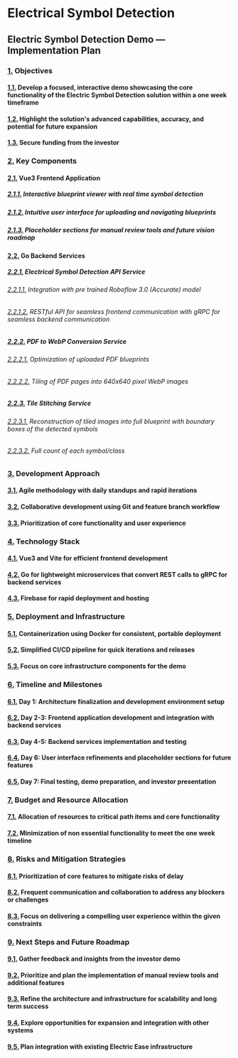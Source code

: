 # Electrical Symbol Detection
## Electric Symbol Detection Demo — Implementation Plan
### [1.](#1) Objectives
####   [1.1.](#1-1) Develop a focused, interactive demo showcasing the core functionality of the Electric Symbol Detection solution within a one week timeframe
####   [1.2.](#1-2) Highlight the solution's advanced capabilities, accuracy, and potential for future expansion
####   [1.3.](#1-3) Secure funding from the investor
### [2.](#2) Key Components
####   [2.1.](#2-1) Vue3 Frontend Application
#####      [2.1.1.](#2-1-1) Interactive blueprint viewer with real time symbol detection
#####      [2.1.2.](#2-1-2) Intuitive user interface for uploading and navigating blueprints
#####      [2.1.3.](#2-1-3) Placeholder sections for manual review tools and future vision roadmap
####   [2.2.](#2-2) Go Backend Services
#####      [2.2.1.](#2-2-1) Electrical Symbol Detection API Service
######         [2.2.1.1.](#2-2-1-1) Integration with pre trained Roboflow 3.0 (Accurate) model
######         [2.2.1.2.](#2-2-1-2) RESTful API for seamless frontend communication with gRPC for seamless backend communication
#####      [2.2.2.](#2-2-2) PDF to WebP Conversion Service
######         [2.2.2.1.](#2-2-2-1) Optimization of uploaded PDF blueprints
######         [2.2.2.2.](#2-2-2-2) Tiling of PDF pages into 640x640 pixel WebP images
#####      [2.2.3.](#2-2-3) Tile Stitching Service
######         [2.2.3.1.](#2-2-3-1) Reconstruction of tiled images into full blueprint with boundary boxes of the detected symbols
######         [2.2.3.2.](#2-2-3-2) Full count of each symbol/class
### [3.](#3) Development Approach
####   [3.1.](#3-1) Agile methodology with daily standups and rapid iterations
####   [3.2.](#3-2) Collaborative development using Git and feature branch workflow
####   [3.3.](#3-3) Prioritization of core functionality and user experience
### [4.](#4) Technology Stack
####   [4.1.](#4-1) Vue3 and Vite for efficient frontend development
####   [4.2.](#4-2) Go for lightweight microservices that convert REST calls to gRPC for backend services
####   [4.3.](#4-3) Firebase for rapid deployment and hosting
### [5.](#5) Deployment and Infrastructure
####   [5.1.](#5-1) Containerization using Docker for consistent, portable deployment
####   [5.2.](#5-2) Simplified CI/CD pipeline for quick iterations and releases
####   [5.3.](#5-3) Focus on core infrastructure components for the demo
### [6.](#6) Timeline and Milestones
####   [6.1.](#6-1) Day 1: Architecture finalization and development environment setup
####   [6.2.](#6-2) Day 2-3: Frontend application development and integration with backend services
####   [6.3.](#6-3) Day 4-5: Backend services implementation and testing
####   [6.4.](#6-4) Day 6: User interface refinements and placeholder sections for future features
####   [6.5.](#6-5) Day 7: Final testing, demo preparation, and investor presentation
### [7.](#7) Budget and Resource Allocation
####   [7.1.](#7-1) Allocation of resources to critical path items and core functionality
####   [7.2.](#7-2) Minimization of non essential functionality to meet the one week timeline
### [8.](#8) Risks and Mitigation Strategies
####   [8.1.](#8-1) Prioritization of core features to mitigate risks of delay
####   [8.2.](#8-2) Frequent communication and collaboration to address any blockers or challenges
####   [8.3.](#8-3) Focus on delivering a compelling user experience within the given constraints
### [9.](#9) Next Steps and Future Roadmap
####   [9.1.](#9-1) Gather feedback and insights from the investor demo
####   [9.2.](#9-2) Prioritize and plan the implementation of manual review tools and additional features
####   [9.3.](#9-3) Refine the architecture and infrastructure for scalability and long term success
####   [9.4.](#9-4) Explore opportunities for expansion and integration with other systems
####   [9.5.](#9-5) Plan integration with existing Electric Ease infrastructure
